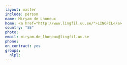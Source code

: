 ```yaml
---
layout: master
include: person
name: Miryam de Lhoneux
home: <a href="http://www.lingfil.uu.se/">LINGFIL</a>
country: "SE"
photo:
email: miryam.de_lhoneux@lingfil.uu.se
phone:
on_contract: yes
groups:
  nlpl:
---
```

